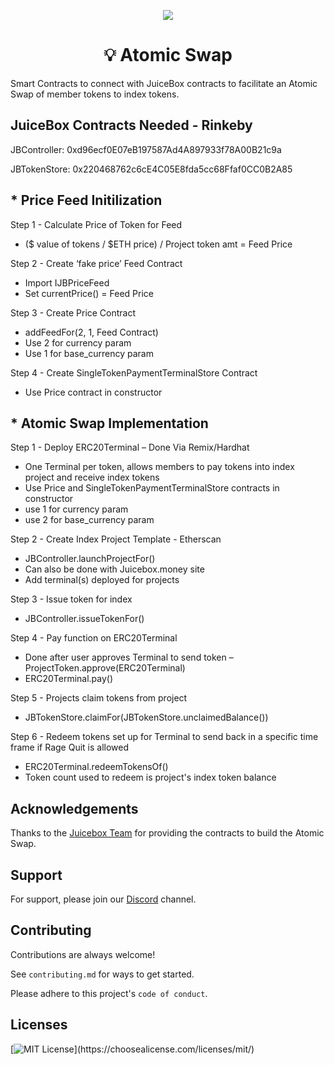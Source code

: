 <p align="center">
 <img src="https://elinkling.net/wp-content/uploads/2022/06/What-Is-Atomic-Swap.webp">
</p>

<h1 align="center">💡 Atomic Swap</h1>

Smart Contracts to connect with JuiceBox contracts to facilitate an Atomic Swap of member tokens to index tokens.
## JuiceBox Contracts Needed - Rinkeby
JBController: 0xd96ecf0E07eB197587Ad4A897933f78A00B21c9a

JBTokenStore: 0x220468762c6cE4C05E8fda5cc68Ffaf0CC0B2A85

## * Price Feed Initilization

Step 1 - Calculate Price of Token for Feed
- ($ value of tokens / $ETH price)  /  Project token amt  = Feed Price

Step 2 - Create ‘fake price’ Feed Contract
- Import IJBPriceFeed
- Set currentPrice() = Feed Price

Step 3 - Create Price Contract
- addFeedFor(2, 1, Feed Contract)
- Use 2 for currency param
- Use 1 for base_currency param

Step 4 - Create SingleTokenPaymentTerminalStore Contract
- Use Price contract in constructor

## * Atomic Swap Implementation

Step 1 - Deploy ERC20Terminal – Done Via Remix/Hardhat
- One Terminal per token, allows members to pay tokens into index project and receive index tokens
- Use Price and SingleTokenPaymentTerminalStore contracts in constructor
- use 1 for currency param
- use 2 for base_currency param


Step 2 - Create Index Project Template - Etherscan
- JBController.launchProjectFor()
- Can also be done with Juicebox.money site
- Add terminal(s) deployed for projects 

Step 3 - Issue token for index
- JBController.issueTokenFor()

Step 4 - Pay function on ERC20Terminal
- Done after user approves Terminal to send token – ProjectToken.approve(ERC20Terminal)
- ERC20Terminal.pay()

Step 5 -  Projects claim tokens from project
- JBTokenStore.claimFor(JBTokenStore.unclaimedBalance())

Step 6 - Redeem tokens set up for Terminal to send back in a specific time frame if Rage Quit is allowed
- ERC20Terminal.redeemTokensOf()
- Token count used to redeem is project's index token balance






## Acknowledgements

Thanks to the [Juicebox Team](https://github.com/jbx-protocol) for providing the contracts to build the Atomic Swap.


## Support

For support, please join our [Discord](https://discord.gg/qHntazBA) channel.


## Contributing

Contributions are always welcome!

See `contributing.md` for ways to get started.

Please adhere to this project's `code of conduct`.


## Licenses


[![MIT License](https://img.shields.io/apm/l/atomic-design-ui.svg?)](https://choosealicense.com/licenses/mit/)

